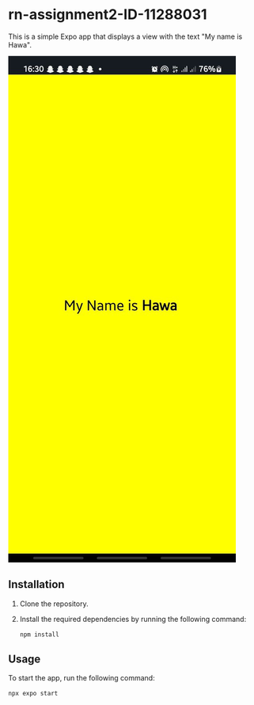 # rn-assignment2-ID-11288031

This is a simple Expo app that displays a view with the text "My name is Hawa". 

![App Screenshot](.\assets\appScreenshot.png)

## Installation

1. Clone the repository.
2. Install the required dependencies by running the following command:

    ```bash
    npm install
    ```

## Usage

To start the app, run the following command:

    npx expo start
